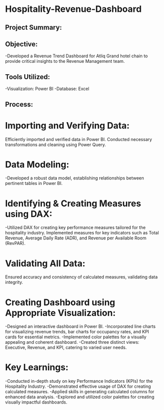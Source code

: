 # Hospitality-Revenue-Dashboard


## Project Summary:

## Objective:
-Developed a Revenue Trend Dashboard for Atliq Grand hotel chain to provide critical insights to the Revenue Management team.
## Tools Utilized:
-Visualization: Power BI
-Database: Excel
## Process:
# Importing and Verifying Data:
Efficiently imported and verified data in Power BI.
Conducted necessary transformations and cleaning using Power Query.
# Data Modeling:
-Developed a robust data model, establishing relationships between pertinent tables in Power BI.
# Identifying & Creating Measures using DAX:
-Utilized DAX for creating key performance measures tailored for the hospitality industry.
Implemented measures for key indicators such as Total Revenue, Average Daily Rate (ADR), and Revenue per Available Room (RevPAR).
# Validating All Data:
Ensured accuracy and consistency of calculated measures, validating data integrity.
# Creating Dashboard using Appropriate Visualization:
-Designed an interactive dashboard in Power BI.
-Incorporated line charts for visualizing revenue trends, bar charts for occupancy rates, and KPI cards for essential metrics.
-Implemented color palettes for a visually appealing and coherent dashboard.
-Created three distinct views: Executive, Revenue, and KPI, catering to varied user needs.
# Key Learnings:
-Conducted in-depth study on key Performance Indicators (KPIs) for the Hospitality Industry.
-Demonstrated effective usage of DAX for creating calculated measures.
-Applied skills in generating calculated columns for enhanced data analysis.
-Explored and utilized color palettes for creating visually impactful dashboards.
